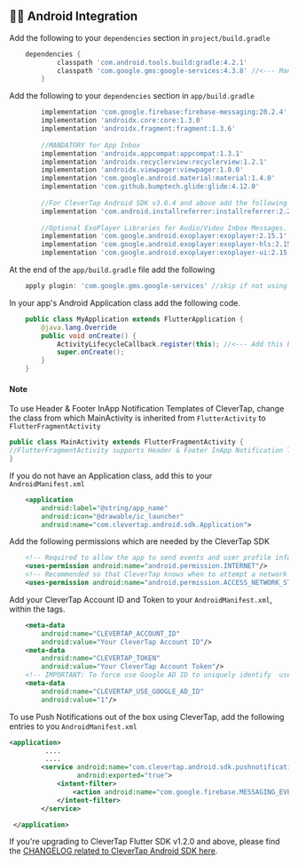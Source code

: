## 👨‍💻 Android Integration

Add the following to your `dependencies` section in `project/build.gradle`

```groovy
    dependencies {
            classpath 'com.android.tools.build:gradle:4.2.1'
            classpath 'com.google.gms:google-services:4.3.8' //<--- Mandatory for using Firebase Messaging, skip if not using FCM
        }
```

Add the following to your `dependencies` section in `app/build.gradle`
```groovy
        implementation 'com.google.firebase:firebase-messaging:20.2.4'
        implementation 'androidx.core:core:1.3.0'
        implementation 'androidx.fragment:fragment:1.3.6'
        
        //MANDATORY for App Inbox
        implementation 'androidx.appcompat:appcompat:1.3.1'
        implementation 'androidx.recyclerview:recyclerview:1.2.1'
        implementation 'androidx.viewpager:viewpager:1.0.0'
        implementation 'com.google.android.material:material:1.4.0'
        implementation 'com.github.bumptech.glide:glide:4.12.0'
        
        //For CleverTap Android SDK v3.6.4 and above add the following -
        implementation 'com.android.installreferrer:installreferrer:2.2'
        
        //Optional ExoPlayer Libraries for Audio/Video Inbox Messages. Audio/Video messages will be dropped without these dependencies
        implementation 'com.google.android.exoplayer:exoplayer:2.15.1'
        implementation 'com.google.android.exoplayer:exoplayer-hls:2.15.1'
        implementation 'com.google.android.exoplayer:exoplayer-ui:2.15.1'
```

At the end of the `app/build.gradle` file add the following 

```groovy
    apply plugin: 'com.google.gms.google-services' //skip if not using FCM
```

In your app's Android Application class add the following code.

```java
    public class MyApplication extends FlutterApplication {
        @java.lang.Override
        public void onCreate() {
            ActivityLifecycleCallback.register(this); //<--- Add this before super.onCreate()
            super.onCreate();
        }
    }

```

#### Note

To use Header & Footer InApp Notification Templates of CleverTap, change the class from which MainActivity is inherited from `FlutterActivity` to `FlutterFragmentActivity`

```java
public class MainActivity extends FlutterFragmentActivity {
//FlutterFragmentActivity supports Header & Footer InApp Notification Templates
}
```

If you do not have an Application class, add this to your `AndroidManifest.xml`

```xml
    <application
        android:label="@string/app_name"
        android:icon="@drawable/ic_launcher"
        android:name="com.clevertap.android.sdk.Application"> 
```

Add the following permissions which are needed by the CleverTap SDK

```xml
    <!-- Required to allow the app to send events and user profile information -->
    <uses-permission android:name="android.permission.INTERNET"/>
    <!-- Recommended so that CleverTap knows when to attempt a network call -->
    <uses-permission android:name="android.permission.ACCESS_NETWORK_STATE"/>
```

Add your CleverTap Account ID and Token to your `AndroidManifest.xml`, within the <application></application> tags.

```xml
    <meta-data
        android:name="CLEVERTAP_ACCOUNT_ID"
        android:value="Your CleverTap Account ID"/>
    <meta-data
        android:name="CLEVERTAP_TOKEN"
        android:value="Your CleverTap Account Token"/>
    <!-- IMPORTANT: To force use Google AD ID to uniquely identify  users, use the following meta tag. GDPR mandates that if you are using this tag, there is prominent disclousure to your end customer in their application. Read more about GDPR here - https://clevertap.com/blog/in-preparation-of-gdpr-compliance/ -->
    <meta-data
        android:name="CLEVERTAP_USE_GOOGLE_AD_ID"
        android:value="1"/> 
```
To use Push Notifications out of the box using CleverTap, add the following entries to you `AndroidManifest.xml`

```xml
<application>
         ....
         ....
        <service android:name="com.clevertap.android.sdk.pushnotification.fcm.FcmMessageListenerService"
                 android:exported="true">
            <intent-filter>
                <action android:name="com.google.firebase.MESSAGING_EVENT" />
            </intent-filter>
        </service>

 </application>
```

If you're upgrading to CleverTap Flutter SDK v1.2.0 and above, please find the [CHANGELOG related to CleverTap Android SDK here](https://github.com/CleverTap/clevertap-android-sdk/blob/master/docs/CTV4CHANGES.md).
